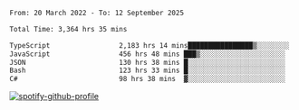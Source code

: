 <!--START_SECTION:waka-->

```txt
From: 20 March 2022 - To: 12 September 2025

Total Time: 3,364 hrs 35 mins

TypeScript                 2,183 hrs 14 mins████████████████▒░░░░░░░░   64.89 %
JavaScript                 456 hrs 48 mins ███▒░░░░░░░░░░░░░░░░░░░░░   13.58 %
JSON                       130 hrs 38 mins █░░░░░░░░░░░░░░░░░░░░░░░░   03.88 %
Bash                       123 hrs 33 mins █░░░░░░░░░░░░░░░░░░░░░░░░   03.67 %
C#                         98 hrs 38 mins  ▓░░░░░░░░░░░░░░░░░░░░░░░░   02.93 %
```

<!--END_SECTION:waka-->
[![spotify-github-profile](https://spotify-github-profile.vercel.app/api/view?uid=c00zprrvy9xiloa9qnco3hmng&cover_image=true&theme=novatorem&show_offline=false&background_color=121212&bar_color=53b14f&bar_color_cover=false)](https://spotify-github-profile.vercel.app/api/view?uid=c00zprrvy9xiloa9qnco3hmng&redirect=true)




